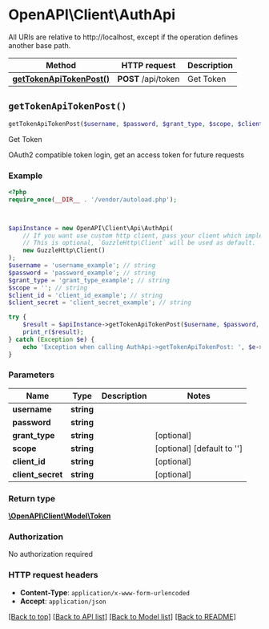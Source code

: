 # OpenAPI\Client\AuthApi

All URIs are relative to http://localhost, except if the operation defines another base path.

| Method | HTTP request | Description |
| ------------- | ------------- | ------------- |
| [**getTokenApiTokenPost()**](AuthApi.md#getTokenApiTokenPost) | **POST** /api/token | Get Token |


## `getTokenApiTokenPost()`

```php
getTokenApiTokenPost($username, $password, $grant_type, $scope, $client_id, $client_secret): \OpenAPI\Client\Model\Token
```

Get Token

OAuth2 compatible token login, get an access token for future requests

### Example

```php
<?php
require_once(__DIR__ . '/vendor/autoload.php');



$apiInstance = new OpenAPI\Client\Api\AuthApi(
    // If you want use custom http client, pass your client which implements `GuzzleHttp\ClientInterface`.
    // This is optional, `GuzzleHttp\Client` will be used as default.
    new GuzzleHttp\Client()
);
$username = 'username_example'; // string
$password = 'password_example'; // string
$grant_type = 'grant_type_example'; // string
$scope = ''; // string
$client_id = 'client_id_example'; // string
$client_secret = 'client_secret_example'; // string

try {
    $result = $apiInstance->getTokenApiTokenPost($username, $password, $grant_type, $scope, $client_id, $client_secret);
    print_r($result);
} catch (Exception $e) {
    echo 'Exception when calling AuthApi->getTokenApiTokenPost: ', $e->getMessage(), PHP_EOL;
}
```

### Parameters

| Name | Type | Description  | Notes |
| ------------- | ------------- | ------------- | ------------- |
| **username** | **string**|  | |
| **password** | **string**|  | |
| **grant_type** | **string**|  | [optional] |
| **scope** | **string**|  | [optional] [default to &#39;&#39;] |
| **client_id** | **string**|  | [optional] |
| **client_secret** | **string**|  | [optional] |

### Return type

[**\OpenAPI\Client\Model\Token**](../Model/Token.md)

### Authorization

No authorization required

### HTTP request headers

- **Content-Type**: `application/x-www-form-urlencoded`
- **Accept**: `application/json`

[[Back to top]](#) [[Back to API list]](../../README.md#endpoints)
[[Back to Model list]](../../README.md#models)
[[Back to README]](../../README.md)
